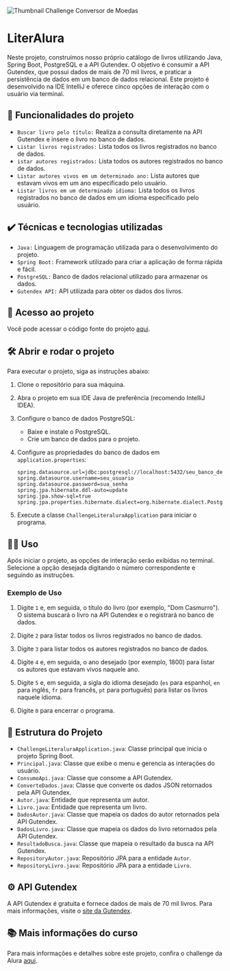 ![Thumbnail Challenge Conversor de Moedas](./img/Programação-Challenge%20Conversor%20de%20Moedas.png)

# LiterAlura

Neste projeto, construímos nosso próprio catálogo de livros utilizando Java, Spring Boot, PostgreSQL e a API Gutendex. O objetivo é consumir a API Gutendex, que possui dados de mais de 70 mil livros, e praticar a persistência de dados em um banco de dados relacional. Este projeto é desenvolvido na IDE IntelliJ e oferece cinco opções de interação com o usuário via terminal.

## 🔨 Funcionalidades do projeto

- `Buscar livro pelo título:` Realiza a consulta diretamente na API Gutendex e insere o livro no banco de dados.
- `Listar livros registrados:` Lista todos os livros registrados no banco de dados.
- `istar autores registrados:` Lista todos os autores registrados no banco de dados.
- `Listar autores vivos em um determinado ano:` Lista autores que estavam vivos em um ano especificado pelo usuário.
- `Listar livros em um determinado idioma:` Lista todos os livros registrados no banco de dados em um idioma especificado pelo usuário.

## ✔️ Técnicas e tecnologias utilizadas

- `Java:` Linguagem de programação utilizada para o desenvolvimento do projeto.
- `Spring Boot:` Framework utilizado para criar a aplicação de forma rápida e fácil.
- `PostgreSQL:` Banco de dados relacional utilizado para armazenar os dados.
- `Gutendex API:` API utilizada para obter os dados dos livros.

## 📁 Acesso ao projeto

Você pode acessar o código fonte do projeto [aqui](./src).

## 🛠️ Abrir e rodar o projeto

Para executar o projeto, siga as instruções abaixo:

1. Clone o repositório para sua máquina.
2. Abra o projeto em sua IDE Java de preferência (recomendo IntelliJ IDEA).
3. Configure o banco de dados PostgreSQL:
    - Baixe e instale o PostgreSQL.
    - Crie um banco de dados para o projeto.
4. Configure as propriedades do banco de dados em `application.properties`:

    ```properties
    spring.datasource.url=jdbc:postgresql://localhost:5432/seu_banco_de_dados
    spring.datasource.username=seu_usuario
    spring.datasource.password=sua_senha
    spring.jpa.hibernate.ddl-auto=update
    spring.jpa.show-sql=true
    spring.jpa.properties.hibernate.dialect=org.hibernate.dialect.PostgreSQLDialect
    ```
5. Execute a classe `ChallengeLiteraluraApplication` para iniciar o programa.

## 👩‍💻 Uso

Após iniciar o projeto, as opções de interação serão exibidas no terminal. Selecione a opção desejada digitando o número correspondente e seguindo as instruções.

### Exemplo de Uso

1. Digite `1` e, em seguida, o título do livro (por exemplo, "Dom Casmurro").
   O sistema buscará o livro na API Gutendex e o registrará no banco de dados.

2. Digite `2` para listar todos os livros registrados no banco de dados.

3. Digite `3` para listar todos os autores registrados no banco de dados.

4. Digite `4` e, em seguida, o ano desejado (por exemplo, 1800) para listar os autores que estavam vivos naquele ano.

5. Digite `5` e, em seguida, a sigla do idioma desejado (`es` para espanhol, `en` para inglês, `fr` para francês, `pt` para português) para listar os livros naquele idioma.

0. Digite `0` para encerrar o programa.

## 🤖 Estrutura do Projeto

- `ChallengeLiteraluraApplication.java`: Classe principal que inicia o projeto Spring Boot.
- `Principal.java`: Classe que exibe o menu e gerencia as interações do usuário.
- `ConsumoApi.java`: Classe que consome a API Gutendex.
- `ConverteDados.java`: Classe que converte os dados JSON retornados pela API Gutendex.
- `Autor.java`: Entidade que representa um autor.
- `Livro.java`: Entidade que representa um livro.
- `DadosAutor.java`: Classe que mapeia os dados do autor retornados pela API Gutendex.
- `DadosLivro.java`: Classe que mapeia os dados do livro retornados pela API Gutendex.
- `ResultadoBusca.java`: Classe que mapeia o resultado da busca na API Gutendex.
- `RepositoryAutor.java`: Repositório JPA para a entidade `Autor`.
- `RepositoryLivro.java`: Repositório JPA para a entidade `Livro`.

## ⚙️ API Gutendex

A API Gutendex é gratuita e fornece dados de mais de 70 mil livros. Para mais informações, visite o [site da Gutendex](https://gutendex.com/).

## 📚 Mais informações do curso

Para mais informações e detalhes sobre este projeto, confira o challenge da Alura [aqui](https://cursos.alura.com.br/course/spring-boot-challenge-literalura).